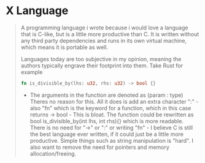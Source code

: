# X Language

> A programming language i wrote because i would love a language that is C-like, but is a little more productive than C. It is written without any third party dependencies and runs in its own virtual machine, which means it is portable as well. 
>
> Languages today are too subjective in my opinion, meaning the authors typically engrave their footprint into them. 
> Take Rust for example
> ```Rust 
> fn is_divisible_by(lhs: u32, rhs: u32) -> bool {}
> ```
> - The arguments in the function are denoted as (param : type) Theres no reason for this. All it does is add an extra character ":" - also "fn" which is the keyword for a function, which in this case returns -> bool - This is bloat. The function could be rewritten as bool is_divisible_by(int lhs, int rhs){} which is more readable. There is no need for "->" or ":" or writing "fn" - I believe C is still the best language ever written, if it could just be a little more productive. Simple things such as string manipulation is "hard". I also want to remove the need for pointers and memory allocation/freeing. 
